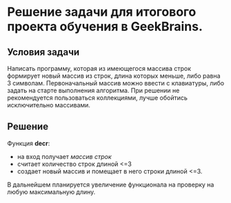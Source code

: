 # Решение задачи для итогового проекта обучения в GeekBrains.
##  Условия задачи
Написать программу, которая из имеющегося массива строк формирует новый массив из строк, длина которых меньше, либо равна 3 символам. Первоначальный массив можно ввести с клавиатуры, либо задать на старте выполнения алгоритма. При решении не рекомендуется пользоваться коллекциями, лучше обойтись исключительно массивами.

## Решение
Функция **decr**:
* на вход получает *массив строк*
* считает количество строк длиной <=3 
* создает новый массив и помещает в него строки длиной <=3. 

В дальнейшем планируется увеличение функционала на проверку на любую максимальную длину.